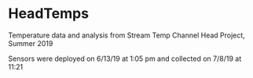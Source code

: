 # HeadTemps
Temperature data and analysis from Stream Temp Channel Head Project, Summer 2019

Sensors were deployed on 6/13/19 at 1:05 pm and collected on 7/8/19 at 11:21
